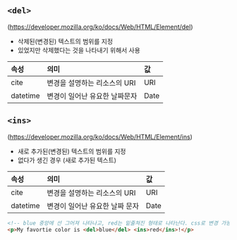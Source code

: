 ## ```<del>```
(https://developer.mozilla.org/ko/docs/Web/HTML/Element/del)
- 삭제된(변경된) 텍스트의 범위를 지정
- 있었지만 삭제했다는 것을 나타내기 위해서 사용

|속성|의미|값|
|:--|:--|:--|
|cite|변경을 설명하는 리소스의 URI|URI|
|datetime|변경이 일어난 유요한 날짜문자|Date|


## ```<ins>```
(https://developer.mozilla.org/ko/docs/Web/HTML/Element/ins)

- 새로 추가된(변경된) 텍스트의 범위를 지정
- 없다가 생긴 경우 (새로 추가된 텍스트)

|속성|의미|값|
|:--|:--|:--|
|cite|변경을 설명하는 리소스의 URI|URI|
|datetime|변경이 일어난 유요한 날짜 문자|Date|


```html
<!-- blue 중앙에 선 그어져 나타나고, red는 밑줄쳐진 형태로 나타난다. css로 변경 가능. -->
<p>My favortie color is <del>blue</del> <ins>red</ins>!</p>
```
